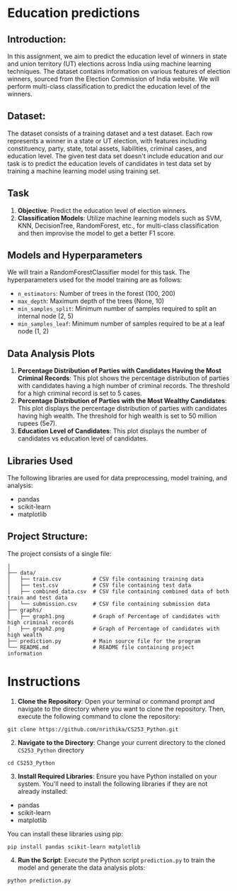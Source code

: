 # Education predictions

## Introduction:
In this assignment, we aim to predict the education level of winners in state and union territory (UT) elections across India using machine learning techniques. The dataset contains information on various features of election winners, sourced from the Election Commission of India website. We will perform multi-class classification to predict the education level of the winners.

## Dataset:
The dataset consists of a training dataset and a test dataset. Each row represents a winner in a state or UT election, with features including constituency, party, state, total assets, liabilities, criminal cases, and education level. The given test data set doesn't include education and our task is to predict the education levels of candidates in test data set by training a machine learning model using training set.

## Task
1. **Objective**: Predict the education level of election winners.
2. **Classification Models**: Utilize machine learning models such as SVM, KNN, DecisionTree, RandomForest, etc., for multi-class classification and then improvise the model to get a better F1 score.

## Models and Hyperparameters
We will train a RandomForestClassifier model for this task. The hyperparameters used for the model training are as follows:

- `n_estimators`: Number of trees in the forest (100, 200)
- `max_depth`: Maximum depth of the trees (None, 10)
- `min_samples_split`: Minimum number of samples required to split an internal node (2, 5)
- `min_samples_leaf`: Minimum number of samples required to be at a leaf node (1, 2)

## Data Analysis Plots
1. **Percentage Distribution of Parties with Candidates Having the Most Criminal Records**: This plot shows the percentage distribution of parties with candidates having a high number of criminal records. The threshold for a high criminal record is set to 5 cases.
2. **Percentage Distribution of Parties with the Most Wealthy Candidates**: This plot displays the percentage distribution of parties with candidates having high wealth. The threshold for high wealth is set to 50 million rupees (5e7).
3. **Education Level of Candidates**: This plot displays the number of candidates vs education level of candidates.


## Libraries Used
The following libraries are used for data preprocessing, model training, and analysis:
- pandas
- scikit-learn
- matplotlib

## Project Structure:

The project consists of a single file:

```CS253_Python/
│
├── data/
│   ├── train.csv          # CSV file containing training data
│   ├── test.csv           # CSV file containing test data
│   ├── combined_data.csv  # CSV file containing combined data of both train and test data
│   └── submission.csv     # CSV file containing submission data
├── graphs/
│   ├── graph1.png         # Graph of Percentage of candidates with high criminal records
│   ├── graph2.png         # Graph of Percentage of candidates with high wealth
├── prediction.py          # Main source file for the program
└── README.md              # README file containing project information

```
# Instructions

1. **Clone the Repository**: Open your terminal or command prompt and navigate to the directory where you want to clone the repository. Then, execute the following command to clone the repository:
```
git clone https://github.com/nrithika/CS253_Python.git
```

2. **Navigate to the Directory**: Change your current directory to the cloned `CS253_Python` directory
```
cd CS253_Python
```

3. **Install Required Libraries**: Ensure you have Python installed on your system. You'll need to install the following libraries if they are not already installed:
- pandas
- scikit-learn
- matplotlib

You can install these libraries using pip:
```
pip install pandas scikit-learn matplotlib
```

4. **Run the Script**: Execute the Python script `prediction.py` to train the model and generate the data analysis plots:
```
python prediction.py
```
